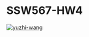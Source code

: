 # SSW567-HW4

[![yuzhi-wang](https://circleci.com/gh/yuzhi-wang/SSW567-HW4.svg?style=svg)](https://app.circleci.com/pipelines/github/yuzhi-wang/SSW567-HW4?branch=hw5a_mocking&filter=all)
